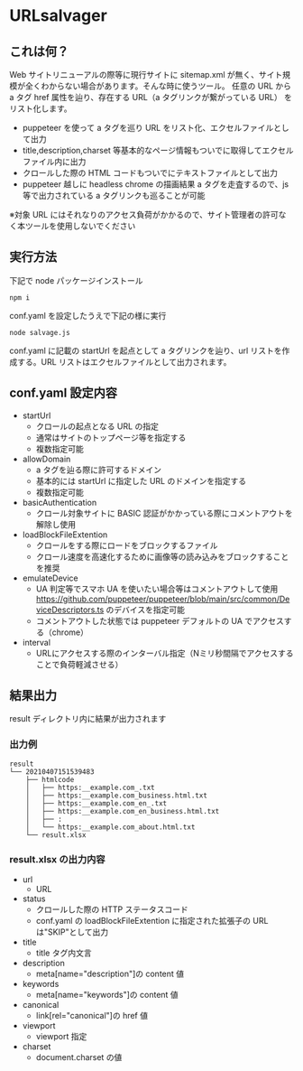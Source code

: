 # URLsalvager

## これは何？

Web サイトリニューアルの際等に現行サイトに sitemap.xml が無く、サイト規模が全くわからない場合があります。そんな時に使うツール。
任意の URL から a タグ href 属性を辿り、存在する URL（a タグリンクが繋がっている URL） をリスト化します。

- puppeteer を使って a タグを巡り URL をリスト化、エクセルファイルとして出力
- title,description,charset 等基本的なページ情報もついでに取得してエクセルファイル内に出力
- クロールした際の HTML コードもついでにテキストファイルとして出力
- puppeteer 越しに headless chrome の描画結果 a タグを走査するので、js 等で出力されている a タグリンクも巡ることが可能

※対象 URL にはそれなりのアクセス負荷がかかるので、サイト管理者の許可なく本ツールを使用しないでください

## 実行方法

下記で node パッケージインストール

```
npm i
```

conf.yaml を設定したうえで下記の様に実行

```
node salvage.js
```

conf.yaml に記載の startUrl を起点として a タグリンクを辿り、url リストを作成する。URL リストはエクセルファイルとして出力されます。

## conf.yaml 設定内容

- startUrl
  - クロールの起点となる URL の指定
  - 通常はサイトのトップページ等を指定する
  - 複数指定可能
- allowDomain
  - a タグを辿る際に許可するドメイン
  - 基本的には startUrl に指定した URL のドメインを指定する
  - 複数指定可能
- basicAuthentication
  - クロール対象サイトに BASIC 認証がかかっている際にコメントアウトを解除し使用
- loadBlockFileExtention
  - クロールをする際にロードをブロックするファイル
  - クロール速度を高速化するために画像等の読み込みをブロックすることを推奨
- emulateDevice
  - UA 判定等でスマホ UA を使いたい場合等はコメントアウトして使用
    https://github.com/puppeteer/puppeteer/blob/main/src/common/DeviceDescriptors.ts のデバイスを指定可能
  - コメントアウトした状態では puppeteer デフォルトの UA でアクセスする（chrome）
- interval
  - URLにアクセスする際のインターバル指定（Nミリ秒間隔でアクセスすることで負荷軽減させる）

## 結果出力

result ディレクトリ内に結果が出力されます

### 出力例

```
result
└── 20210407151539483
    ├── htmlcode
    │   ├── https:__example.com_.txt
    │   ├── https:__example.com_business.html.txt
    │   ├── https:__example.com_en_.txt
    │   ├── https:__example.com_en_business.html.txt
    │   ├── :
    │   └── https:__example.com_about.html.txt
    └── result.xlsx

```

### result.xlsx の出力内容

- url
  - URL
- status
  - クロールした際の HTTP ステータスコード
  - conf.yaml の loadBlockFileExtention に指定された拡張子の URL は"SKIP"として出力
- title
  - title タグ内文言
- description
  - meta[name="description"]の content 値
- keywords
  - meta[name="keywords"]の content 値
- canonical
  - link[rel="canonical"]の href 値
- viewport
  - viewport 指定
- charset
  - document.charset の値
